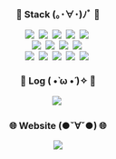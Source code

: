 <h3 align="center">🔨 Stack (｡･∀･)ﾉﾞ 🔨</h3>
<p align="center">
  <img src="https://img.shields.io/badge/C++-00599C?style=flat-square&logo=C%2B%2B&logoColor=white"/></a>&nbsp 
  <img src="https://img.shields.io/badge/Java-007396?style=flat-square&logo=Java&logoColor=white"/></a>&nbsp
  <img src="https://img.shields.io/badge/Python-3766AB?style=flat-square&logo=Python&logoColor=white"/></a>&nbsp 
  <img src="https://img.shields.io/badge/html5-E34F26?style=flat-square&logo=html5&logoColor=white"></a>&nbsp 
  <img src="https://img.shields.io/badge/css-1572B6?style=flat-square&logo=css3&logoColor=white"></a>&nbsp  
  <br>
  <img src="https://img.shields.io/badge/Javascript-ffb13b?style=flat-square&logo=javascript&logoColor=white"/></a>&nbsp 
  <img src="https://img.shields.io/badge/React-61DAFB?style=flat-square&logo=react&logoColor=black"></a>&nbsp  
  <img src="https://img.shields.io/badge/React Query-FF4154?style=flat-square&logo=typescript&logoColor=black"></a>&nbsp  
  <img src="https://img.shields.io/badge/Typescript-3178C6?style=flat-square&logo=typescript&logoColor=black"></a>&nbsp  
  
  <br>
  <img src="https://img.shields.io/badge/Node.js-339933?style=flat-square&logo=MySql&logoColor=white"/></a>&nbsp 
  <img src="https://img.shields.io/badge/Mysql-E6B91E?style=flat-square&logo=MySql&logoColor=white"/></a>&nbsp 
  <img src="https://img.shields.io/badge/Git-F05032?style=flat-square&logo=git&logoColor=white"></a>&nbsp 
  <img src="https://img.shields.io/badge/GitHub-181717?style=flat-square&logo=github&logoColor=white"></a>&nbsp 
  <img src="https://img.shields.io/badge/Figma-F24E1E?style=flat-square&logo=figma&logoColor=white"></a>&nbsp 
</p>

<h3 align="center"> 📌 Log ( •̀ ω •́ )✧ 📌</h3>
<p align="center">
  <a href="https://portfolio0421.tistory.com"><img src="https://img.shields.io/badge/Tistory-000000?style=flat-square&logo=Tistory&logoColor=white&link=https://portfolio0421.tistory.com"/></a>&nbsp
</p>
<h3 align="center"> 🌐 Website (●ˇ∀ˇ●) 🌐</h3>
<p align="center">
  <a href="https://yeahzee0421.github.io/hi-itsme/"><img src="https://img.shields.io/badge/ClickHere-9400D3?style=flat-square&logo=ClickHere&logoColor=white"/></a>
</p>


